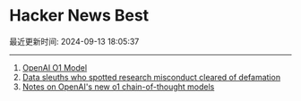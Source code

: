 # Hacker News Best

最近更新时间: 2024-09-13 18:05:37

--- 
1. [OpenAI O1 Model](https://openai.com/index/learning-to-reason-with-llms/) 
2. [Data sleuths who spotted research misconduct cleared of defamation](https://arstechnica.com/science/2024/09/court-clears-researchers-of-defamation-for-identifying-manipulated-data/) 
3. [Notes on OpenAI's new o1 chain-of-thought models](https://simonwillison.net/2024/Sep/12/openai-o1/) 
